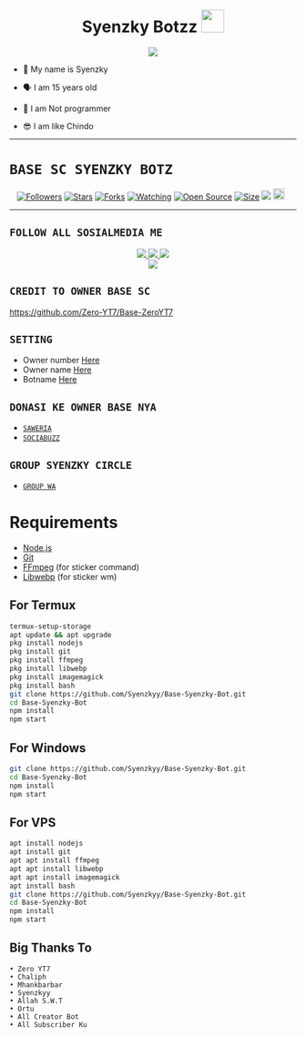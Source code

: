 <h1 align="center">Syenzky Botzz <img src="" width="40px" alt=""><br></h1>
<p align="center">
<img src="https://telegra.ph/file/90c6af10295f4e1d0e66a.jpg" />
</p>

<p align="center">

- 👼 My name is Syenzky

- 🗣️ I am 15 years old 

- 🔭 I am Not programmer
 
- 😎 I am like Chindo
</p>

------

# ```BASE SC SYENZKY BOTZ```
<p align="center">
<a href="https://github.com/Zero-YT7/followers"><img title="Followers" src="https://img.shields.io/github/followers/Zero-YT7?color=red&style=flat-square"></a>
<a href="https://github.com/Zero-YT7/Base-ZeroYT7/stargazers/"><img title="Stars" src="https://img.shields.io/github/stars/Zero-YT7/Base-ZeroYT7?color=blue&style=flat-square"></a>
<a href="https://github.com/Zero-YT7/Base-ZeroYT7/network/members"><img title="Forks" src="https://img.shields.io/github/forks/Zero-YT7/Base-ZeroYT7?color=red&style=flat-square"></a>
<a href="https://github.com/Zero-YT7/Base-ZeroYT7/watchers"><img title="Watching" src="https://img.shields.io/github/watchers/Zero-YT7/Base-ZeroYT7?label=Watchers&color=blue&style=flat-square"></a>
<a href="https://github.com/Zero-YT7/Base-ZeroYT7"><img title="Open Source" src="https://badges.frapsoft.com/os/v2/open-source.svg?v=103"></a>
<a href="https://github.com/ZeroYT7/Base-ZeroYT7/"><img title="Size" src="https://img.shields.io/github/repo-size/Zero-YT7/Base-ZeroYT7?style=flat-square&color=green"></a>
<a href="https://hits.seeyoufarm.com"><img src="https://hits.seeyoufarm.com/api/count/incr/badge.svg?url=https%3A%2F%2Fgithub.com%2FZero-YT7%2FBase-ZeroYT7&count_bg=%2379C83D&title_bg=%23555555&icon=probot.svg&icon_color=%2300FF6D&title=hits&edge_flat=false"/></a>
<a href="https://github.com/Zero-YT7/Base-ZeroYT7/graphs/commit-activity"><img height="20" src="https://img.shields.io/badge/Maintained%3F-yes-green.svg"></a>&nbsp;&nbsp;
</p>
<p align='center'>
    </p>

-------

## ```FOLLOW ALL SOSIALMEDIA ME```
<p align="center">
<a href="https://instagram.com/syenzky"><img src="https://img.shields.io/badge/Instagram-E4405F?style=for-the-badge&logo=instagram&logoColor=white"/> 
<a href="https://wa.me/60109561479"><img src="https://img.shields.io/badge/WhatsApp-25D366?style=for-the-badge&logo=whatsapp&logoColor=white" />
<a href="https://youtube.com/akiravfx._"><img src="https://img.shields.io/badge/YouTube Akiravfx._-ff0000?style=for-the-badge&logo=youtube&logoColor=ff000000&link=https://youtube.com/ZeroYT7" /><br>
<a href="http://tiktok.com/@syenzkypubgmy"><img src="https://img.shields.io/badge/Tiktok Syenzky Pubgm-black?style=for-the-badge&logo=tiktok&logoColor=ff000000&link=https://tiktok.com/@zeroyt7" /></a>
</p>

## ```CREDIT TO OWNER BASE SC```
https://github.com/Zero-YT7/Base-ZeroYT7

## ```SETTING```

- Owner number [Here](https://github.com/Syenzkyy/Base-Syenzky-Bot/blob/master/setting.json#L4)
- Owner name [Here](https://github.com/Syenzkyy/Base-Syenzky-Bot/blob/master/setting.json#L13)
- Botname [Here](hhttps://github.com/Syenzkyy/Base-Syenzky-Bot/blob/master/setting.json#L14)

## ```DONASI KE OWNER BASE NYA```

- [`SAWERIA`](https://saweria.co/ZeroYT7)
- [`SOCIABUZZ`](https://sociabuzz.com/zeroyt7/tribe)

## ```GROUP SYENZKY CIRCLE```

- [`GROUP WA`](https://chat.whatsapp.com/LLOyCqyyeMGBfVQRDeIK0q)

# Requirements
* [Node.js](https://nodejs.org/en/)
* [Git](https://git-scm.com/downloads)
* [FFmpeg](https://www.gyan.dev/ffmpeg/builds/) (for sticker command)
* [Libwebp](https://developers.google.com/speed/webp/download) (for sticker wm)

## For Termux
```bash
termux-setup-storage
apt update && apt upgrade
pkg install nodejs
pkg install git 
pkg install ffmpeg
pkg install libwebp 
pkg install imagemagick
pkg install bash
git clone https://github.com/Syenzkyy/Base-Syenzky-Bot.git
cd Base-Syenzky-Bot
npm install
npm start
```
## For Windows
```bash
git clone https://github.com/Syenzkyy/Base-Syenzky-Bot.git
cd Base-Syenzky-Bot
npm install
npm start
```
## For VPS
```bash
apt install nodejs 
apt install git 
apt apt install ffmpeg 
apt apt install libwebp 
apt apt install imagemagick
apt install bash
git clone https://github.com/Syenzkyy/Base-Syenzky-Bot.git
cd Base-Syenzky-Bot
npm install
npm start
```
## Big Thanks To
```
• Zero YT7
• Chaliph
• Mhankbarbar
• Syenzkyy
• Allah S.W.T
• Ortu
• All Creator Bot
• All Subscriber Ku
```
